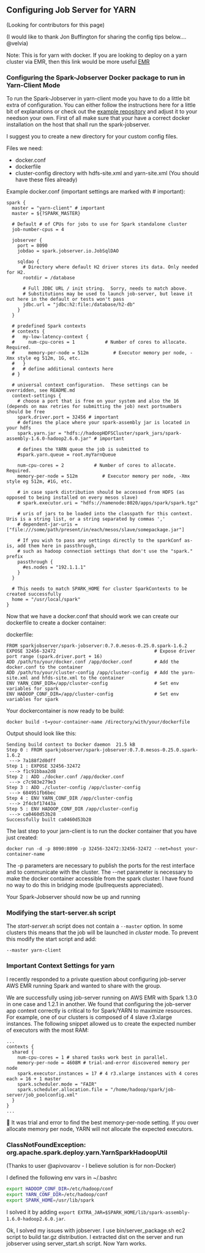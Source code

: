 ## Configuring Job Server for YARN

(Looking for contributors for this page)

(I would like to thank Jon Buffington for sharing the config tips below.... @velvia)

Note:  This is for yarn with docker.  If you are looking to deploy on a yarn cluster via EMR, then this link would be more useful [EMR](https://github.com/TimonSotiropoulos/spark-jobserver/blob/master/doc/EMR.md)

### Configuring the Spark-Jobserver Docker package to run in Yarn-Client Mode

To run the Spark-Jobserver in yarn-client mode you have to do a little bit extra of configuration.
You can either follow the instructions here for a little bit of explanations or check out the [example repository](https://github.com/MeiSign/spark-jobserver-yarn-client-example) and adjust it to your needson your own.
First of all make sure that your have a correct docker installation on the host that shall run the spark-jobserver.

I suggest you to create a new directory for your custom config files.

Files we need:
- docker.conf
- dockerfile
- cluster-config directory with hdfs-site.xml and yarn-site.xml (You should have these files already)

Example docker.conf (important settings are marked with # important):

    spark {
      master = "yarn-client" # important
      master = ${?SPARK_MASTER}
    
      # Default # of CPUs for jobs to use for Spark standalone cluster
      job-number-cpus = 4

      jobserver {
        port = 8090
        jobdao = spark.jobserver.io.JobSqlDAO

        sqldao {
          # Directory where default H2 driver stores its data. Only needed for H2.
          rootdir = /database

          # Full JDBC URL / init string.  Sorry, needs to match above.
          # Substitutions may be used to launch job-server, but leave it out here in the default or tests won't pass
          jdbc.url = "jdbc:h2:file:/database/h2-db"
        }
      }

      # predefined Spark contexts
      # contexts {
      #   my-low-latency-context {
      #     num-cpu-cores = 1           # Number of cores to allocate.  Required.
      #     memory-per-node = 512m         # Executor memory per node, -Xmx style eg 512m, 1G, etc.
      #   }
      #   # define additional contexts here
      # }

      # universal context configuration.  These settings can be overridden, see README.md
      context-settings {
        # choose a port that is free on your system and also the 16 (depends on max retries for submitting the job) next portnumbers should be free 
        spark.driver.port = 32456 # important
        # defines the place where your spark-assembly jar is located in your hdfs
        spark.yarn.jar = "hdfs://hadoopHDFSCluster/spark_jars/spark-assembly-1.6.0-hadoop2.6.0.jar" # important
        
        # defines the YARN queue the job is submitted to
        #spark.yarn.queue = root.myYarnQueue

        num-cpu-cores = 2           # Number of cores to allocate.  Required.
        memory-per-node = 512m         # Executor memory per node, -Xmx style eg 512m, #1G, etc.
    
        # in case spark distribution should be accessed from HDFS (as opposed to being installed on every mesos slave)
        # spark.executor.uri = "hdfs://namenode:8020/apps/spark/spark.tgz"

        # uris of jars to be loaded into the classpath for this context. Uris is a string list, or a string separated by commas ','
        # dependent-jar-uris = ["file:///some/path/present/in/each/mesos/slave/somepackage.jar"]

        # If you wish to pass any settings directly to the sparkConf as-is, add them here in passthrough,
        # such as hadoop connection settings that don't use the "spark." prefix
        passthrough {
          #es.nodes = "192.1.1.1"
        }
      }

      # This needs to match SPARK_HOME for cluster SparkContexts to be created successfully
      home = "/usr/local/spark"
    }

Now that we have a docker.conf that should work we can create our dockerfile to create a docker container:

dockerfile:

    FROM sparkjobserver/spark-jobserver:0.7.0.mesos-0.25.0.spark-1.6.2
    EXPOSE 32456-32472                                    # Expose driver port range (spark.driver.port + 16)
    ADD /path/to/your/docker.conf /app/docker.conf        # Add the docker.conf to the container
    ADD /path/to/your/cluster-config /app/cluster-config  # Add the yarn-site.xml and hfds-site.xml to the container
    ENV YARN_CONF_DIR=/app/cluster-config                 # Set env variables for spark
    ENV HADOOP_CONF_DIR=/app/cluster-config               # Set env variables for spark
    
Your dockercontainer is now ready to be build:
    
    docker build -t=your-container-name /directory/with/your/dockerfile

Output should look like this:

    Sending build context to Docker daemon  21.5 kB
    Step 0 : FROM sparkjobserver/spark-jobserver:0.7.0.mesos-0.25.0.spark-1.6.2
     ---> 7a188f2d0dff
    Step 1 : EXPOSE 32456-32472
     ---> f1c91bbaa2d8
    Step 2 : ADD ./docker.conf /app/docker.conf
     ---> c7c983e279e3
    Step 3 : ADD ./cluster-config /app/cluster-config
     ---> 684951fb6bec
    Step 4 : ENV YARN_CONF_DIR /app/cluster-config
     ---> 2f4cbf17443a
    Step 5 : ENV HADOOP_CONF_DIR /app/cluster-config
     ---> ca0460d53b28
    Successfully built ca0460d53b28

The last step to your jarn-client is to run the docker container that you have just created:

    docker run -d -p 8090:8090 -p 32456-32472:32456-32472 --net=host your-container-name
    
  The -p parameters are necessary to publish the ports for the rest interface and to communicate with the cluster.
  The --net parameter is necessary to make the docker container accessible from the spark cluster. I have found no way to do this in bridging mode (pullrequests appreciated).
  
Your Spark-Jobserver should now be up and running

### Modifying the start-server.sh script

The _start-server.sh_ script does not contain a ```--master``` option. In some clusters this means that the job will be launched in _cluster_ mode. To prevent this modify the start script and add: 

```
--master yarn-client
```

### Important Context Settings for yarn

I recently responded to a private question about configuring job-server AWS EMR running Spark and wanted to share with the group.

We are successfully using job-server running on AWS EMR with Spark 1.3.0 in one case and 1.2.1 in another. We found that configuring the job-server app context correctly is critical to for Spark/YARN to maximize resources. For example, one of our clusters is composed of 4 slave r3.xlarge instances. The following snippet allowed us to create the expected number of executors with the most RAM:

```
...
contexts {
  shared {
    num-cpu-cores = 1 # shared tasks work best in parallel.
    memory-per-node = 4608M # trial-and-error discovered memory per node
    spark.executor.instances = 17 # 4 r3.xlarge instances with 4 cores each = 16 + 1 master
    spark.scheduler.mode = "FAIR"
    spark.scheduler.allocation.file = "/home/hadoop/spark/job-server/job_poolconfig.xml"
  }
}
...
```

It was trial and error to find the best memory-per-node setting. If you over allocate memory per node, YARN will not allocate the expected executors.

### ClassNotFoundException: org.apache.spark.deploy.yarn.YarnSparkHadoopUtil

(Thanks to user @apivovarov - I believe solution is for non-Docker)

I defined the following env vars in ~/.bashrc

```bash
export HADOOP_CONF_DIR=/etc/hadoop/conf
export YARN_CONF_DIR=/etc/hadoop/conf
export SPARK_HOME=/usr/lib/spark
```

I solved it by adding `export EXTRA_JAR=$SPARK_HOME/lib/spark-assembly-1.6.0-hadoop2.6.0.jar`.

Ok, I solved my issues with jobserver. I use bin/server_package.sh ec2 script to build tar.gz distribution. I extracted dist on the server and run jobserver using server_start.sh script. Now Yarn works.
